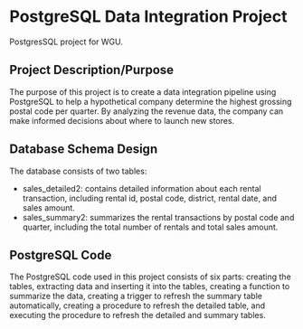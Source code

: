 # PostgreSQL Data Integration Project
PostgresSQL project for WGU. 


## Project Description/Purpose

The purpose of this project is to create a data integration pipeline using PostgreSQL to help a hypothetical company determine the highest grossing postal code per quarter. By analyzing the revenue data, the company can make informed decisions about where to launch new stores.

## Database Schema Design

The database consists of two tables:

* sales_detailed2: contains detailed information about each rental transaction, including rental id, postal code, district, rental date, and sales amount.
* sales_summary2: summarizes the rental transactions by postal code and quarter, including the total number of rentals and total sales amount.

## PostgreSQL Code

The PostgreSQL code used in this project consists of six parts: creating the tables, extracting data and inserting it into the tables, creating a function to summarize the data, creating a trigger to refresh the summary table automatically, creating a procedure to refresh the detailed table, and executing the procedure to refresh the detailed and summary tables.
